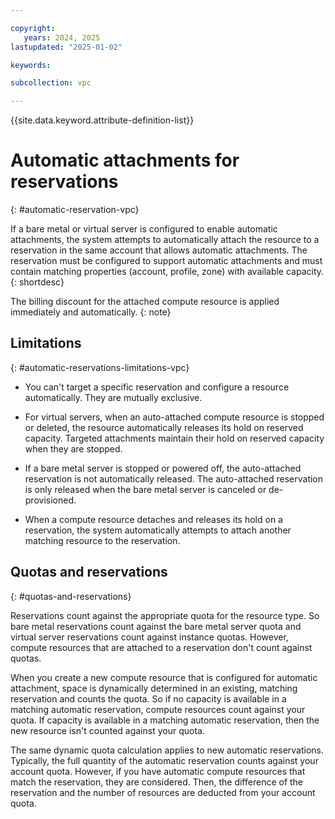 ```yaml
---

copyright:
   years: 2024, 2025
lastupdated: "2025-01-02"

keywords:

subcollection: vpc

---
```


{{site.data.keyword.attribute-definition-list}}

# Automatic attachments for reservations
{: #automatic-reservation-vpc}

If a bare metal or virtual server is configured to enable automatic attachments, the system attempts to automatically attach the resource to a reservation in the same account that allows automatic attachments. The reservation must be configured to support automatic attachments and must contain matching properties (account, profile, zone) with available capacity.
{: shortdesc}

The billing discount for the attached compute resource is applied immediately and automatically.
{: note}

## Limitations
{: #automatic-reservations-limitations-vpc}

* You can't target a specific reservation and configure a resource automatically. They are mutually exclusive.

* For virtual servers, when an auto-attached compute resource is stopped or deleted, the resource automatically releases its hold on reserved capacity. Targeted attachments maintain their hold on reserved capacity when they are stopped.

* If a bare metal server is stopped or powered off, the auto-attached reservation is not automatically released. The auto-attached reservation is only released when the bare metal server is canceled or de-provisioned.

* When a compute resource detaches and releases its hold on a reservation, the system automatically attempts to attach another matching resource to the reservation.

## Quotas and reservations
{: #quotas-and-reservations}

Reservations count against the appropriate quota for the resource type. So bare metal reservations count against the bare metal server quota and virtual server reservations count against instance quotas. However, compute resources that are attached to a reservation don't count against quotas.

When you create a new compute resource that is configured for automatic attachment, space is dynamically determined in an existing, matching reservation and counts the quota. So if no capacity is available in a matching automatic reservation, compute resources count against your quota. If capacity is available in a matching automatic reservation, then the new resource isn't counted against your quota.

The same dynamic quota calculation applies to new automatic reservations. Typically, the full quantity of the automatic reservation counts against your account quota. However, if you have automatic compute resources that match the reservation, they are considered. Then, the difference of the reservation and the number of resources are deducted from your account quota.
